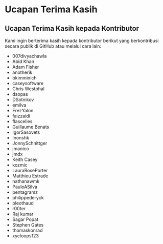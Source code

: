 # Ucapan Terima Kasih 

## Ucapan Terima Kasih kepada Kontributor

Kami ingin berterima kasih kepada kontributor berikut yang berkontribusi secara publik di GitHub atau melalui cara lain:

* 007divyachawla
* Abid Khan
* Adam Fisher  
* anotherik
* bkimminich
* caseysoftware
* Chris Westphal
* dsopas
* DSotnikov
* emilva
* ErezYalon
* faizzaidi
* flascelles
* Guillaume Benats
* IgorSasovets 
* Inonshk
* JonnySchnittger
* jmanico
* jmdx
* Keith Casey
* kozmic
* LauraRosePorter
* Matthieu Estrade
* nathanawmk
* PauloASilva
* pentagramz
* philippederyck
* pleothaud
* r00ter
* Raj kumar
* Sagar Popat
* Stephen Gates
* thomaskonrad
* xycloops123